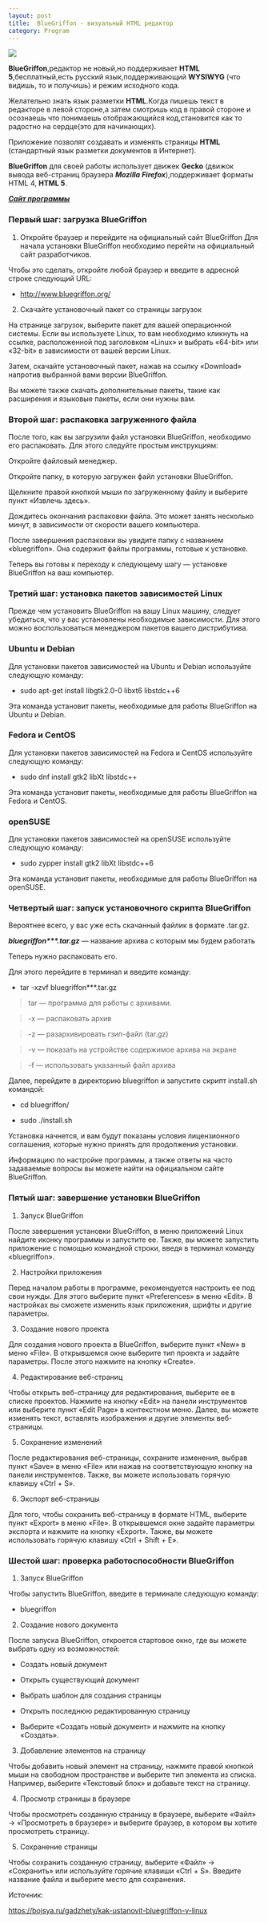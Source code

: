 ```yaml
---
layout: post
title:  BlueGriffon - визуальный HTML редактор
category: Program
---
```

![](/image/bluegriffon.jpg)

**BlueGriffon**,редактор не новый,но поддерживает **HTML 5**,бесплатный,есть русский язык,поддерживающий **WYSIWYG** (что видишь, то и получишь) и режим 
исходного кода.

Желательно знать язык разметки **HTML**.Когда пишешь текст в редакторе в левой стороне,а затем 
смотришь код в правой стороне и осознаешь что понимаешь отображающийся код,становится как то 
радостно на сердце(это для начинающих).

Приложение позволят создавать и изменять страницы **HTML** (стандартный язык разметки документов в 
Интернет).

 **BlueGriffon** для своей работы использует движек **Gecko** (движок вывода веб-страниц браузера 
***Mozilla Firefox***),поддерживает форматы HTML 4, **HTML 5**.

[***Сайт программы***](http://www.bluegriffon.org/)

### Первый шаг: загрузка BlueGriffon

1. Откройте браузер и перейдите на официальный сайт BlueGriffon
Для начала установки BlueGriffon необходимо перейти на официальный сайт разработчиков. 

Чтобы это сделать, откройте любой браузер и введите в адресной строке следующий URL:

- http://www.bluegriffon.org/

2. Скачайте установочный пакет со страницы загрузок

На странице загрузок, выберите пакет для вашей операционной системы. Если вы используете Linux, то вам необходимо кликнуть на ссылке, расположенной под заголовком «Linux» и выбрать «64-bit» или «32-bit» в зависимости от вашей версии Linux.

Затем, скачайте установочный пакет, нажав на ссылку «Download» напротив выбранной вами версии BlueGriffon.

Вы можете также скачать дополнительные пакеты, такие как расширения и языковые пакеты, если они нужны вам.

### Второй шаг: распаковка загруженного файла

После того, как вы загрузили файл установки BlueGriffon, необходимо его распаковать. Для этого следуйте простым инструкциям:

Откройте файловый менеджер.

Откройте папку, в которую загружен файл установки BlueGriffon.

Щелкните правой кнопкой мыши по загруженному файлу и выберите пункт «Извлечь здесь».

Дождитесь окончания распаковки файла. Это может занять несколько минут, в зависимости от скорости вашего компьютера.

После завершения распаковки вы увидите папку с названием «bluegriffon». Она содержит файлы программы, готовые к установке.

Теперь вы готовы к переходу к следующему шагу — установке BlueGriffon на ваш компьютер.

### Третий шаг: установка пакетов зависимостей Linux

Прежде чем установить BlueGriffon на вашу Linux машину, следует убедиться, что у вас установлены необходимые зависимости. Для этого можно воспользоваться менеджером пакетов вашего дистрибутива.

### Ubuntu и Debian

Для установки пакетов зависимостей на Ubuntu и Debian используйте следующую команду:

- sudo apt-get install libgtk2.0-0 libxt6 libstdc++6

Эта команда установит пакеты, необходимые для работы BlueGriffon на Ubuntu и Debian.

### Fedora и CentOS

Для установки пакетов зависимостей на Fedora и CentOS используйте следующую команду:

- sudo dnf install gtk2 libXt libstdc++

Эта команда установит пакеты, необходимые для работы BlueGriffon на Fedora и CentOS.

### openSUSE

Для установки пакетов зависимостей на openSUSE используйте следующую команду:

- sudo zypper install gtk2 libXt libstdc++6

Эта команда установит пакеты, необходимые для работы BlueGriffon на openSUSE.

### Четвертый шаг: запуск установочного скрипта BlueGriffon

Вероятнее всего, у вас уже есть скачанный файлик в формате .tar.gz. 

***bluegriffon\*\*\*.tar.gz*** — название архива с которым мы будем работать

Теперь нужно распаковать его. 

Для этого перейдите в терминал и введите команду:

- tar -xzvf bluegriffon***.tar.gz

>tar — программа для работы с архивами.

>-x — распаковать архив

>-z — разархивировать гзип-файл (tar.gz)

>-v — показать на устройстве содержимое архива на экране

>-f — использовать указанный файл архива


Далее, перейдите в директорию bluegriffon и запустите скрипт install.sh командой:

- cd bluegriffon/

- sudo ./install.sh

Установка начнется, и вам будут показаны условия лицензионного соглашения, которые нужно принять для продолжения установки. 

Информацию по настройке программы, а также ответы на часто задаваемые вопросы вы можете найти на официальном сайте BlueGriffon.

### Пятый шаг: завершение установки BlueGriffon

1. Запуск BlueGriffon

После завершения установки BlueGriffon, в меню приложений Linux найдите иконку программы и запустите ее. Также, вы можете запустить приложение с помощью командной строки, введя в терминал команду «bluegriffon».

2. Настройки приложения

Перед началом работы в программе, рекомендуется настроить ее под свои нужды. Для этого выберите пункт «Preferences» в меню «Edit». В настройках вы сможете изменить язык приложения, шрифты и другие параметры.

3. Создание нового проекта

Для создания нового проекта в BlueGriffon, выберите пункт «New» в меню «File». В открывшемся окне выберите тип проекта и задайте параметры. После этого нажмите на кнопку «Create».

4. Редактирование веб-страниц

Чтобы открыть веб-страницу для редактирования, выберите ее в списке проектов. Нажмите на кнопку «Edit» на панели инструментов или выберите пункт «Edit Page» в контекстном меню. Далее, вы можете изменять текст, вставлять изображения и другие элементы веб-страницы.

5. Сохранение изменений

После редактирования веб-страницы, сохраните изменения, выбрав пункт «Save» в меню «File» или нажав на соответствующую кнопку на панели инструментов. Также, вы можете использовать горячую клавишу «Ctrl + S».

6. Экспорт веб-страницы

Для того, чтобы сохранить веб-страницу в формате HTML, выберите пункт «Export» в меню «File». В открывшемся окне задайте параметры экспорта и нажмите на кнопку «Export». Также, вы можете использовать горячую клавишу «Ctrl + Shift + E».

### Шестой шаг: проверка работоспособности BlueGriffon

1. Запуск BlueGriffon

Чтобы запустить BlueGriffon, введите в терминале следующую команду:

- bluegriffon

2. Создание нового документа

После запуска BlueGriffon, откроется стартовое окно, где вы можете выбрать одну из возможностей:

- Создать новый документ

- Открыть существующий документ

- Выбрать шаблон для создания страницы

- Открыть последнюю редактированную страницу

- Выберите «Создать новый документ» и нажмите на кнопку «Создать».

3. Добавление элементов на страницу

Чтобы добавить новый элемент на страницу, нажмите правой кнопкой мыши на свободном пространстве и выберите тип элемента из списка. Например, выберите «Текстовый блок» и добавьте текст на страницу.

4. Просмотр страницы в браузере

Чтобы просмотреть созданную страницу в браузере, выберите «Файл» -> «Просмотреть в браузере» и выберите браузер, в котором вы хотите просмотреть страницу.

5. Сохранение страницы

Чтобы сохранить созданную страницу, выберите «Файл» -> «Сохранить» или используйте горячие клавиши «Ctrl + S». Введите название файла и выберите место для сохранения.


Источник: 

https://bojsya.ru/gadzhety/kak-ustanovit-bluegriffon-v-linux